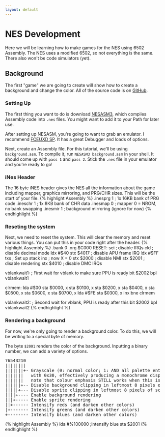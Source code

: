 ```yaml
---
layout: default
---
```


# NES Development

Here we will be learning how to make games for the NES using 6502 Assembly. The NES uses a modified 6502, so not everything is the same. There also won't be code simulators (yet).

## Background
The first "game" we are going to create will show how to create a background and change the color. All of the source code is on [GitHub](https://github.com/phase/6502/blob/gh-pages/asm/nes/background/background.asm).

### Setting Up

The first thing you want to do is download [NESASM3](http://www.nespowerpak.com/nesasm/NESASM3.zip), which compiles Assembly code into `.nes` files. You might want to add it to your Path for later use.

After setting up NESASM, you're going to want to grab an emulator. I recommend [FCEUXD SP](http://www.the-interweb.com/serendipity/exit.php?url_id=627_id=90). It has a great Debugger and loads of options.

Next, create an Assembly file. For this tutorial, we'll be using `background.asm`. To compile it, run `NESASM3 background.asm` in your shell. It should come up with `pass 1` and `pass 2`. Stick the `.nes` file in your emulator and you're ready to go!

### iNes Header
The 16 byte iNES header gives the NES all the information about the game including mapper, graphics mirroring, and PRG/CHR sizes. This will be the start of your file.
{% highlight Assembly %}
  .inesprg 1   ; 1x 16KB bank of PRG code
  .ineschr 1   ; 1x 8KB bank of CHR data
  .inesmap 0   ; mapper 0 = NROM, no bank swapping
  .inesmir 1   ; background mirroring (ignore for now)
{% endhighlight %}

### Reseting the system
Next, we need to reset the system. This will clear the memory and reset various things. You can put this in your code right after the header.
{% highlight Assembly %}
  .bank 0
  .org $C000 
RESET:
  sei          ; disable IRQs
  cld          ; disable decimal mode
  ldx #$40
  stx $4017    ; disable APU frame IRQ
  ldx #$FF
  txs          ; Set up stack
  inx          ; now X = 0
  stx $2000    ; disable NMI
  stx $2001    ; disable rendering
  stx $4010    ; disable DMC IRQs

vblankwait1:       ; First wait for vblank to make sure PPU is ready
  bit $2002
  bpl vblankwait1

clrmem:
  lda #$00
  sta $0000, x
  sta $0100, x
  sta $0200, x
  sta $0400, x
  sta $0500, x
  sta $0600, x
  sta $0700, x
  lda #$FE
  sta $0300, x
  inx
  bne clrmem
   
vblankwait2:      ; Second wait for vblank, PPU is ready after this
  bit $2002
  bpl vblankwait2
{% endhighlight %}

### Rendering a background
For now, we're only going to render a background color. To do this, we will be writing to a special byte of memory.

The byte `$2001` renders the color of the background. Inputting a binary number, we can add a variety of options.
<pre>
76543210
||||||||
|||||||+- Grayscale (0: normal color; 1: AND all palette entries
|||||||   with 0x30, effectively producing a monochrome display;
|||||||   note that colour emphasis STILL works when this is on!)
||||||+-- Disable background clipping in leftmost 8 pixels of screen
|||||+--- Disable sprite clipping in leftmost 8 pixels of screen
||||+---- Enable background rendering
|||+----- Enable sprite rendering
||+------ Intensify reds (and darken other colors)
|+------- Intensify greens (and darken other colors)
+-------- Intensify blues (and darken other colors)</pre>

{% highlight Assembly %}
  lda #%100000   ;intensify blue
  sta $2001
{% endhighlight %}
